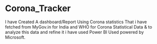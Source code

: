 # Corona_Tracker
I have Created A dashboard/Report Using Corona statistics That i have fetched from MyGov.in for India and WHO for Corona Statistical Data &amp; to analyze this data and refine it i have used Power BI Used powered by Microsoft.

